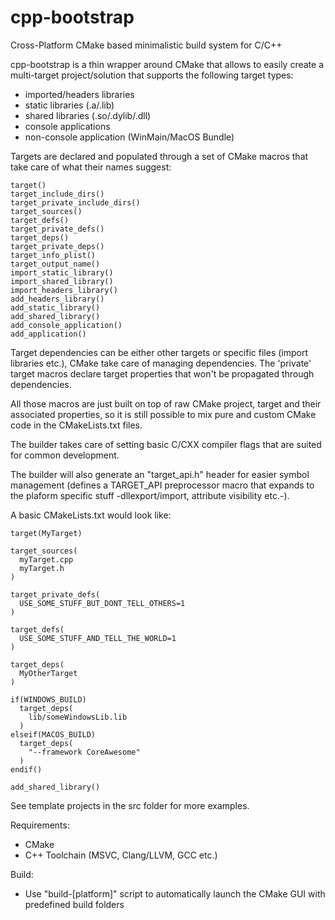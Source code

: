 # cpp-bootstrap
Cross-Platform CMake based minimalistic build system for C/C++

cpp-bootstrap is a thin wrapper around CMake that allows to easily create a multi-target project/solution that supports the following target types:
* imported/headers libraries
* static libraries (.a/.lib)
* shared libraries (.so/.dylib/.dll)
* console applications
* non-console application (WinMain/MacOS Bundle)

Targets are declared and populated through a set of CMake macros that take care of what their names suggest:
```
target()
target_include_dirs()
target_private_include_dirs()
target_sources()
target_defs()
target_private_defs()
target_deps()
target_private_deps()
target_info_plist()
target_output_name()
import_static_library()
import_shared_library()
import_headers_library()
add_headers_library()
add_static_library()
add_shared_library()
add_console_application()
add_application()
```

Target dependencies can be either other targets or specific files (import libraries etc.), CMake take care of managing dependencies.
The 'private' target macros declare target properties that won't be propagated through dependencies.

All those macros are just built on top of raw CMake project, target and their associated properties, so it is still possible to mix pure and custom CMake code in the CMakeLists.txt files.

The builder takes care of setting basic C/CXX compiler flags that are suited for common development.

The builder will also generate an "target_api.h" header for easier symbol management (defines a TARGET_API preprocessor macro that expands to the plaform specific stuff -dllexport/import, attribute visibility etc.-).

A basic CMakeLists.txt would look like:

```
target(MyTarget)

target_sources(
  myTarget.cpp
  myTarget.h
)

target_private_defs(
  USE_SOME_STUFF_BUT_DONT_TELL_OTHERS=1
)

target_defs(
  USE_SOME_STUFF_AND_TELL_THE_WORLD=1
)

target_deps(
  MyOtherTarget
)

if(WINDOWS_BUILD)
  target_deps(
    lib/someWindowsLib.lib
  )
elseif(MACOS_BUILD)
  target_deps(
    "--framework CoreAwesome"
  )
endif()

add_shared_library()
```

See template projects in the src folder for more examples.

Requirements:
* CMake
* C++ Toolchain (MSVC, Clang/LLVM, GCC etc.)

Build:
* Use "build-[platform]" script to automatically launch the CMake GUI with predefined build folders
